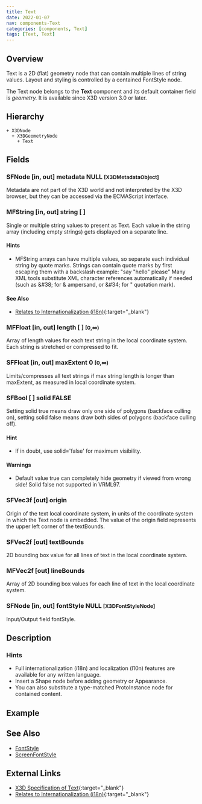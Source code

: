 ```yaml
---
title: Text
date: 2022-01-07
nav: components-Text
categories: [components, Text]
tags: [Text, Text]
---
```

<style>
.post h3 {
  word-spacing: 0.2em;
}
</style>

## Overview

Text is a 2D (flat) geometry node that can contain multiple lines of string values. Layout and styling is controlled by a contained FontStyle node.

The Text node belongs to the **Text** component and its default container field is *geometry.* It is available since X3D version 3.0 or later.

## Hierarchy

```
+ X3DNode
  + X3DGeometryNode
    + Text
```

## Fields

### SFNode [in, out] **metadata** NULL <small>[X3DMetadataObject]</small>

Metadata are not part of the X3D world and not interpreted by the X3D browser, but they can be accessed via the ECMAScript interface.

### MFString [in, out] **string** [ ]

Single or multiple string values to present as Text. Each value in the string array (including empty strings) gets displayed on a separate line.

#### Hints

- MFString arrays can have multiple values, so separate each individual string by quote marks. Strings can contain quote marks by first escaping them with a backslash example: "say "hello" please" Many XML tools substitute XML character references automatically if needed (such as &amp;#38; for &amp; ampersand, or &amp;#34; for " quotation mark).

#### See Also

- [Relates to Internationalization (i18n)](https://www.w3.org/standards/webdesign/i18n){:target="_blank"}

### MFFloat [in, out] **length** [ ] <small>[0,∞)</small>

Array of length values for each text string in the local coordinate system. Each string is stretched or compressed to fit.

### SFFloat [in, out] **maxExtent** 0 <small>[0,∞)</small>

Limits/compresses all text strings if max string length is longer than maxExtent, as measured in local coordinate system.

### SFBool [ ] **solid** FALSE

Setting solid true means draw only one side of polygons (backface culling on), setting solid false means draw both sides of polygons (backface culling off).

#### Hint

- If in doubt, use solid='false' for maximum visibility.

#### Warnings

- Default value true can completely hide geometry if viewed from wrong side! Solid false not supported in VRML97.

### SFVec3f [out] **origin**

Origin of the text local coordinate system, in units of the coordinate system in which the Text node is embedded. The value of the origin field represents the upper left corner of the textBounds.

### SFVec2f [out] **textBounds**

2D bounding box value for all lines of text in the local coordinate system.

### MFVec2f [out] **lineBounds**

Array of 2D bounding box values for each line of text in the local coordinate system.

### SFNode [in, out] **fontStyle** NULL <small>[X3DFontStyleNode]</small>

Input/Output field fontStyle.

## Description

### Hints

- Full internationalization (i18n) and localization (l10n) features are available for any written language.
- Insert a Shape node before adding geometry or Appearance.
- You can also substitute a type-matched ProtoInstance node for contained content.

## Example

<x3d-canvas src="https://create3000.github.io/media/examples/Text/Text/Text.x3d"></x3d-canvas>

## See Also

- [FontStyle](/x_ite/components/text/fontstyle)
- [ScreenFontStyle](/x_ite/components/layout/screenfontstyle)

## External Links

- [X3D Specification of Text](https://www.web3d.org/documents/specifications/19775-1/V4.0/Part01/components/text.html#Text){:target="_blank"}
- [Relates to Internationalization (i18n)](https://www.w3.org/standards/webdesign/i18n){:target="_blank"}
